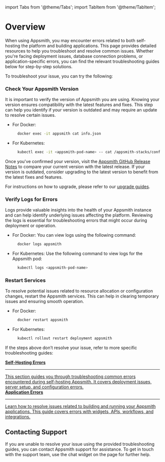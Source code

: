 import Tabs from '@theme/Tabs';
import TabItem from '@theme/TabItem';


# Overview

When using Appsmith, you may encounter errors related to both self-hosting the platform and building applications. This page provides detailed resources to help you troubleshoot and resolve common issues. Whether you're facing deployment issues, database connection problems, or application-specific errors, you can find the relevant troubleshooting guides below for step-by-step solutions.

To troubleshoot your issue, you can try the following:


### Check Your Appsmith Version

It is important to verify the version of Appsmith you are using. Knowing your version ensures compatibility with the latest features and fixes. This step can help you identify if your version is outdated and may require an update to resolve certain issues.


- For Docker: 

<dd>

```bash
docker exec -it appsmith cat info.json
```

</dd>

- For Kubernetes: 

<dd>

```bash
kubectl exec -it <appsmith-pod-name> -- cat /appsmith-stacks/configuration/info.json
```
</dd>

Once you've confirmed your version, visit the [Appsmith GitHub Release Notes](https://github.com/appsmithorg/appsmith/releases) to compare your current version with the latest release. If your version is outdated, consider upgrading to the latest version to benefit from the latest fixes and features.

For instructions on how to upgrade, please refer to our [upgrade guides](/getting-started/setup/instance-management).


### Verify Logs for Errors

Logs provide valuable insights into the health of your Appsmith instance and can help identify underlying issues affecting the platform. Reviewing the logs is essential for troubleshooting errors that might occur during deployment or operation.

- For Docker: You can view logs using the following command:

<dd>

```bash
docker logs appsmith
```
</dd>

- For Kubernetes: Use the following command to view logs for the Appsmith pod:

<dd>

```bash
kubectl logs <appsmith-pod-name>
```
</dd>


### Restart Services

To resolve potential issues related to resource allocation or configuration changes, restart the Appsmith services. This can help in clearing temporary issues and ensuring smooth operation.

- For Docker:

<dd>

```bash
docker restart appsmith
```
</dd>


- For Kubernetes:

<dd>

```bash
kubectl rollout restart deployment appsmith
```

</dd>


If the steps above don’t resolve your issue, refer to more specific troubleshooting guides:


<div className="containerGridSampleApp">
   <!-- Self-Hosting Errors -->
   <a className="containerAnchor containerColumnSampleAppNoGradient columnGrid column-one" href="/help-and-support/troubleshooting-guide/deployment-errors">
      <div className="containerHead">
         <div className="containerHeading">
            <b>Self-Hosting Errors</b>
         </div>
      </div>
      <hr className="gradient-hr" />
      <div className="containerDescription">
         This section guides you through troubleshooting common errors encountered during self-hosting Appsmith. It covers deployment issues, server setup, and configuration errors.
      </div>
   </a>
   <!-- Application Errors -->
   <a className="containerAnchor containerColumnSampleAppNoGradient columnGrid column-two" href="/help-and-support/troubleshooting-guide/application-errors">
      <div className="containerHead">
         <div className="containerHeading">
            <b>Application Errors</b>
         </div>
      </div>
      <hr className="gradient-hr" />
      <div className="containerDescription">
         Learn how to resolve issues related to building and running your Appsmith applications. This guide covers errors with widgets, APIs, workflows, and integrations.
      </div>
   </a>
</div>



## Contacting Support

If you are unable to resolve your issue using the provided troubleshooting guides, you can contact Appsmith support for assistance. To get in touch with the support team, use the chat widget on the page for further help.
